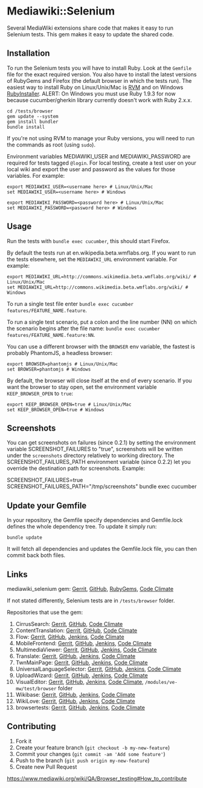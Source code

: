 # Mediawiki::Selenium

Several MediaWiki extensions share code that makes it easy to run Selenium tests. This gem
makes it easy to update the shared code.

## Installation

To run the Selenium tests you will have to install Ruby. Look at the `Gemfile` file for the exact required version. You also have to install the latest versions of RubyGems and Firefox (the default browser in which the tests run). The easiest way to install Ruby on Linux/Unix/Mac is [RVM](https://rvm.io/) and on Windows [RubyInstaller](http://rubyinstaller.org/).
ALERT: On Windows you must use Ruby 1.9.3 for now because cucumber/gherkin library currently doesn't work with Ruby 2.x.x.

    cd /tests/browser
    gem update --system
    gem install bundler
    bundle install

If you're not using RVM to manage your Ruby versions, you will need to run the commands as root (using `sudo`).

Environment variables MEDIAWIKI_USER and MEDIAWIKI_PASSWORD are required for tests tagged `@login`. For local testing, create a test user on your local wiki and export the user and password as the values for those variables.
For example:

    export MEDIAWIKI_USER=<username here> # Linux/Unix/Mac
    set MEDIAWIKI_USER=<username here> # Windows

    export MEDIAWIKI_PASSWORD=<password here> # Linux/Unix/Mac
    set MEDIAWIKI_PASSWORD=<password here> # Windows

## Usage

Run the tests with `bundle exec cucumber`, this should start Firefox.

By default the tests run at en.wikipedia.beta.wmflabs.org. If you want to run the tests elsewhere, set the `MEDIAWIKI_URL` environment variable. For example:

    export MEDIAWIKI_URL=http://commons.wikimedia.beta.wmflabs.org/wiki/ # Linux/Unix/Mac
    set MEDIAWIKI_URL=http://commons.wikimedia.beta.wmflabs.org/wiki/ # Windows

To run a single test file enter `bundle exec cucumber features/FEATURE_NAME.feature`.

To run a single test scenario, put a colon and the line number (NN) on which the scenario begins after the file name: `bundle exec cucumber features/FEATURE_NAME.feature:NN`.

You can use a different browser with the `BROWSER` env variable, the fastest is probably PhantomJS, a headless browser:

    export BROWSER=phantomjs # Linux/Unix/Mac
    set BROWSER=phantomjs # Windows

By default, the browser will close itself at the end of every scenario. If you want the browser to stay open, set the environment variable `KEEP_BROWSER_OPEN` to `true`:

    export KEEP_BROWSER_OPEN=true # Linux/Unix/Mac
    set KEEP_BROWSER_OPEN=true # Windows

## Screenshots

You can get screenshots on failures (since 0.2.1) by setting the environment variable SCREENSHOT_FAILURES to "true", screenshots will be written under the `screenshots` directory relatively to working directory. The SCREENSHOT_FAILURES_PATH environment variable (since 0.2.2) let you override the destination path for screenshots. Example:

  SCREENSHOT_FAILURES=true SCREENSHOT_FAILURES_PATH="/tmp/screenshots" bundle exec cucumber

## Update your Gemfile

In your repository, the Gemfile specify dependencies and Gemfile.lock defines the whole dependency tree. To update it simply run:

    bundle update

It will fetch all dependencies and updates the Gemfile.lock file, you can then commit back both files.

## Links

mediawiki_selenium gem: [Gerrit](https://gerrit.wikimedia.org/r/#/admin/projects/mediawiki/selenium), [GitHub](https://github.com/wikimedia/mediawiki-selenium), [RubyGems](https://rubygems.org/gems/mediawiki_selenium), [Code Climate](https://codeclimate.com/github/wikimedia/mediawiki-selenium)

If not stated differently, Selenium tests are in `/tests/browser` folder.

Repositories that use the gem:

1. CirrusSearch: [Gerrit](https://gerrit.wikimedia.org/r/#/admin/projects/mediawiki/extensions/CirrusSearch), [GitHub](https://github.com/wikimedia/mediawiki-extensions-CirrusSearch), [Code Climate](https://codeclimate.com/github/wikimedia/mediawiki-extensions-CirrusSearch)
2. ContentTranslation: [Gerrit](https://gerrit.wikimedia.org/r/#/admin/projects/mediawiki/extensions/ContentTranslation), [GitHub](https://github.com/wikimedia/mediawiki-extensions-ContentTranslation), [Code Climate](https://codeclimate.com/github/wikimedia/mediawiki-extensions-ContentTranslation)
3. Flow: [Gerrit](https://gerrit.wikimedia.org/r/#/admin/projects/mediawiki/extensions/Flow), [GitHub](https://github.com/wikimedia/mediawiki-extensions-Flow), [Jenkins](https://wmf.ci.cloudbees.com/view/r-fl/), [Code Climate](https://codeclimate.com/github/wikimedia/mediawiki-extensions-Flow)
4. MobileFrontend: [Gerrit](https://gerrit.wikimedia.org/r/#/admin/projects/mediawiki/extensions/MobileFrontend), [GitHub](https://github.com/wikimedia/mediawiki-extensions-MobileFrontend), [Jenkins](https://wmf.ci.cloudbees.com/view/r-mf/), [Code Climate](https://codeclimate.com/github/wikimedia/mediawiki-extensions-MobileFrontend)
5. MultimediaViewer: [Gerrit](https://gerrit.wikimedia.org/r/#/admin/projects/mediawiki/extensions/MultimediaViewer), [GitHub](https://github.com/wikimedia/mediawiki-extensions-MultimediaViewer), [Jenkins](https://wmf.ci.cloudbees.com/view/r-mv/), [Code Climate](https://codeclimate.com/github/wikimedia/mediawiki-extensions-MultimediaViewer)
6. Translate: [Gerrit](https://gerrit.wikimedia.org/r/#/admin/projects/mediawiki/extensions/Translate), [GitHub](https://github.com/wikimedia/mediawiki-extensions-Translate), [Jenkins](https://wmf.ci.cloudbees.com/view/r-tr/), [Code Climate](https://codeclimate.com/github/wikimedia/mediawiki-extensions-Translate)
7. TwnMainPage: [Gerrit](https://gerrit.wikimedia.org/r/#/admin/projects/mediawiki/extensions/TwnMainPage), [GitHub](https://github.com/wikimedia/mediawiki-extensions-TwnMainPage), [Jenkins](https://wmf.ci.cloudbees.com/view/r-tw/), [Code Climate](https://codeclimate.com/github/wikimedia/mediawiki-extensions-TwnMainPage)
8. UniversalLanguageSelector: [Gerrit](https://gerrit.wikimedia.org/r/#/admin/projects/mediawiki/extensions/UniversalLanguageSelector), [GitHub](https://github.com/wikimedia/mediawiki-extensions-UniversalLanguageSelector), [Jenkins](https://wmf.ci.cloudbees.com/view/r-uls/), [Code Climate](https://codeclimate.com/github/wikimedia/mediawiki-extensions-UniversalLanguageSelector)
9. UploadWizard: [Gerrit](https://gerrit.wikimedia.org/r/#/admin/projects/mediawiki/extensions/UploadWizard), [GitHub](https://github.com/wikimedia/mediawiki-extensions-UploadWizard), [Jenkins](https://wmf.ci.cloudbees.com/view/r-uw/), [Code Climate](https://codeclimate.com/github/wikimedia/mediawiki-extensions-UploadWizard)
10. VisualEditor: [Gerrit](https://gerrit.wikimedia.org/r/#/admin/projects/mediawiki/extensions/VisualEditor), [GitHub](https://github.com/wikimedia/mediawiki-extensions-VisualEditor), [Jenkins](https://wmf.ci.cloudbees.com/view/r-ve/), [Code Climate](https://codeclimate.com/github/wikimedia/mediawiki-extensions-VisualEditor), `/modules/ve-mw/test/browser` folder
11. Wikibase: [Gerrit](https://gerrit.wikimedia.org/r/#/admin/projects/mediawiki/extensions/Wikibase), [GitHub](https://github.com/wikimedia/mediawiki-extensions-Wikibase), [Jenkins](https://wikidata-cloudbees.ci.cloudbees.com/), [Code Climate](https://codeclimate.com/github/wikimedia/mediawiki-extensions-Wikibase)
12. WikiLove: [Gerrit](https://gerrit.wikimedia.org/r/#/admin/projects/mediawiki/extensions/WikiLove), [GitHub](https://github.com/wikimedia/mediawiki-extensions-WikiLove), [Jenkins](https://wmf.ci.cloudbees.com/view/r-vl/), [Code Climate](https://codeclimate.com/github/wikimedia/mediawiki-extensions-WikiLove)
13. browsertests: [Gerrit](https://gerrit.wikimedia.org/r/#/admin/projects/qa/browsertests), [GitHub](https://github.com/wikimedia/qa-browsertests), [Jenkins](https://wmf.ci.cloudbees.com/view/r-bt/), [Code Climate](https://codeclimate.com/github/wikimedia/qa-browsertests)

## Contributing

1. Fork it
2. Create your feature branch (`git checkout -b my-new-feature`)
3. Commit your changes (`git commit -am 'Add some feature'`)
4. Push to the branch (`git push origin my-new-feature`)
5. Create new Pull Request

https://www.mediawiki.org/wiki/QA/Browser_testing#How_to_contribute
